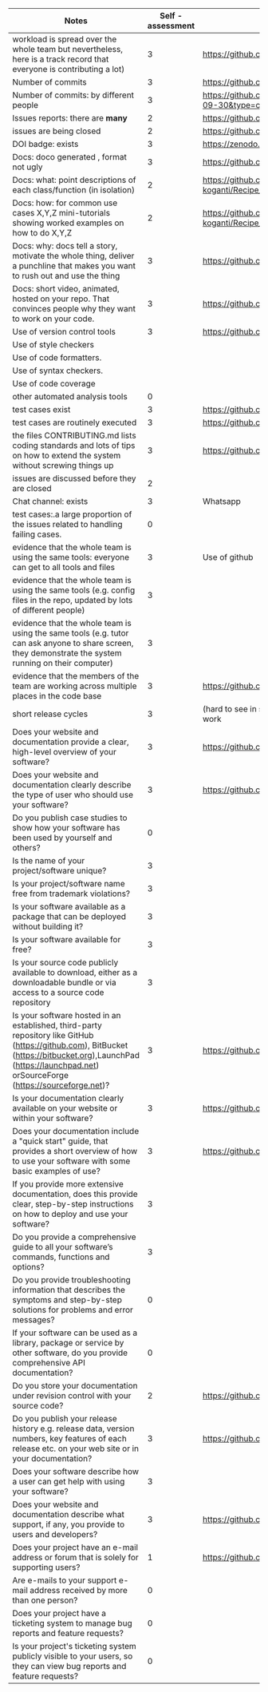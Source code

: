 
| Notes|Self - assessment |evidence|
|-----|-----|-----------------|
|workload is spread over the whole team but nevertheless, here is a track record that everyone is contributing a lot)| 3 | https://github.com/gokul-koganti/Recipe_Recommender/graphs/contributors |
| Number of commits| 3| https://github.com/gokul-koganti/Recipe_Recommender/graphs/commit-activity |
| Number of commits: by different people| 3 | https://github.com/gokul-koganti/Recipe_Recommender/graphs/contributors?from=2021-09-19&to=2021-09-30&type=c |
| Issues reports: there are **many**| 2 | https://github.com/gokul-koganti/Recipe_Recommender/issues | 
|  issues are being  closed| 2 | https://github.com/gokul-koganti/Recipe_Recommender/issues?q=is%3Aissue+is%3Aclosed |
| DOI badge: exists | 3 | https://zenodo.org/badge/DOI/10.5281/zenodo.5534986.svg |
|Docs: doco generated , format not ugly | 3 | https://github.com/gokul-koganti/Recipe_Recommender/tree/master/docs|
|Docs: what: point descriptions of each class/function (in isolation) | 2 | https://github.com/gokul-koganti/Recipe_Recommender/blob/master/docs/Recipe%20Recommender%20Source%20Documentation.pdf |
|Docs: how: for common use cases X,Y,Z mini-tutorials showing worked examples on how to do X,Y,Z|2|https://github.com/gokul-koganti/Recipe_Recommender/blob/master/docs/Recipe%20Recommender%20Source%20Documentation.pdf|
|Docs: why: docs tell a story, motivate the whole thing, deliver a punchline that makes you want to rush out and use the thing| 3|https://github.com/gokul-koganti/Recipe_Recommender#readme|
|Docs: short video, animated, hosted on your repo. That convinces people why they want to work on your code.| 3 | https://github.com/gokul-koganti/Recipe_Recommender#readme |
| Use of version control tools| 3 | https://github.com/gokul-koganti/Recipe_Recommender/graphs/traffic |
|Use of  style checkers | |  |
| Use of code  formatters. |  | |
| Use of syntax checkers. |  |   |
| Use of code coverage | |  |
| other automated analysis tools| 0 | |
| test cases exist | 3 | https://github.com/gokul-koganti/Recipe_Recommender/tree/master/backend/__tests__ |
| test cases are routinely executed | 3 | https://github.com/gokul-koganti/Recipe_Recommender/tree/master/backend/__tests__|
| the files CONTRIBUTING.md lists coding standards and lots of tips on how to extend the system without screwing things up| 3 | https://github.com/gokul-koganti/Recipe_Recommender/blob/master/CONTRIBUTING.md |
| issues are discussed before they are closed | 2 | | |
| Chat channel: exists| 3 | Whatsapp |
| test cases:.a large proportion of the issues related to handling failing cases.| 0 | |
| evidence that the whole team is using the same tools: everyone can get to all tools and files| 3 | Use of github |
| evidence that the whole team is using the same tools (e.g. config files in the repo, updated by lots of different people)| 3 | |
| evidence that the whole team is using the same tools (e.g. tutor can ask anyone to share screen, they demonstrate the system running on their computer)| 3 | |
| evidence that the members of the team are working across multiple places in the code base| 3 | https://github.com/gokul-koganti/Recipe_Recommender/graphs/contributors |
|short release cycles | 3 | (hard to see in short projects) project members are committing often enough so that everyone can get your work|
Does your website and documentation provide a clear, high-level overview of your software? | 3 | https://github.com/gokul-koganti/Recipe_Recommender/blob/master/README.md |		
Does your website and documentation clearly describe the type of user who should use your software? | 3 | https://github.com/gokul-koganti/Recipe_Recommender/blob/master/README.md	
Do you publish case studies to show how your software has been used by yourself and others? | 0 |		
Is the name of your project/software unique? | 3 |	
Is your project/software name free from trademark violations? | 3 |	
Is your software available as a package that can be deployed without building it? | 3 |
Is your software available for free? | 3 | 
Is your source code publicly available to download, either as a downloadable bundle or via access to a source code repository | 3 | |
Is your software hosted in an established, third-party repository like GitHub (https://github.com), BitBucket (https://bitbucket.org),LaunchPad (https://launchpad.net) orSourceForge (https://sourceforge.net)? | 3 | https://github.com/NCSU-Group7-SE2021/Binge |
Is your documentation clearly available on your website or within your software? | 3 | https://github.com/NCSU-Group7-SE2021/Binge/tree/main/docs |		
Does your documentation include a "quick start" guide, that provides a short overview of how to use your software with some basic examples of use? | 3 | https://github.com/gokul-koganti/Recipe_Recommender/blob/master/README.md	|	
If you provide more extensive documentation, does this provide clear, step-by-step instructions on how to deploy and use your software? | 3 |  |	
Do you provide a comprehensive guide to all your software’s commands, functions and options? | 3 |  |
Do you provide troubleshooting information that describes the symptoms and step-by-step solutions for problems and error messages? | 0 |
If your software can be used as a library, package or service by other software, do you provide comprehensive API documentation? | 0 | |		
Do you store your documentation under revision control with your source code? | 2 | https://github.com/gokul-koganti/Recipe_Recommender/blob/master/README.md |		
Do you publish your release history e.g. release data, version numbers, key features of each release etc. on your web site or in your documentation? | 3 | https://github.com/gokul-koganti/Recipe_Recommender/releases |		
Does your software describe how a user can get help with using your software? | 3 |		
Does your website and documentation describe what support, if any, you provide to users and developers? | 3 | https://github.com/gokul-koganti/Recipe_Recommender/blob/master/README.md|		
Does your project have an e-mail address or forum that is solely for supporting users? | 1 | https://github.com/gokul-koganti/Recipe_Recommender/discussions |
Are e-mails to your support e-mail address received by more than one person? | 0 | 		
Does your project have a ticketing system to manage bug reports and feature requests? | 0 | 
Is your project's ticketing system publicly visible to your users, so they can view bug reports and feature requests? | 0 |
